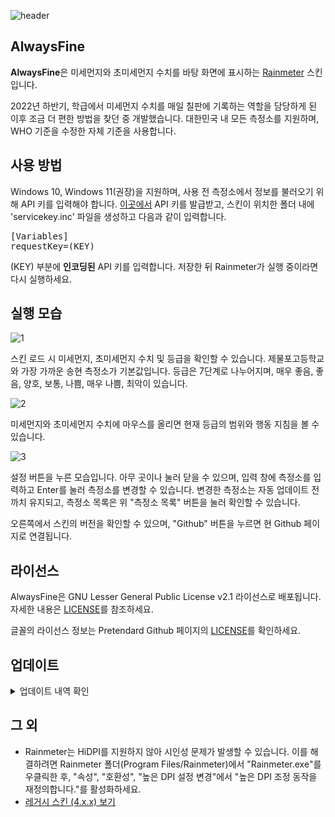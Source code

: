 ![header](https://user-images.githubusercontent.com/75381985/219609891-932a76c6-b85d-44d2-b5a9-82e5b0841ad2.jpg)

## AlwaysFine
**AlwaysFine**은 미세먼지와 초미세먼지 수치를 바탕 화면에 표시하는 [Rainmeter](https://www.rainmeter.net) 스킨입니다.

2022년 하반기, 학급에서 미세먼지 수치를 매일 칠판에 기록하는 역할을 담당하게 된 이후 조금 더 편한 방법을 찾던 중 개발했습니다. 대한민국 내 모든 측정소를 지원하며, WHO 기준을 수정한 자체 기준을 사용합니다.

## 사용 방법
Windows 10, Windows 11(권장)을 지원하며, 사용 전 측정소에서 정보를 불러오기 위해 API 키를 입력해야 합니다. [이곳에서](https://www.data.go.kr/data/15073861/openapi.do) API 키를 발급받고, 스킨이 위치한 폴더 내에 'servicekey.inc' 파일을 생성하고 다음과 같이 입력합니다.
<pre>
[Variables]
requestKey=(KEY)
</pre>
(KEY) 부분에 **인코딩된** API 키를 입력합니다. 저장한 뒤 Rainmeter가 실행 중이라면 다시 실행하세요.

## 실행 모습
![1](https://github.com/bunubbv/alwaysfine/assets/75381985/c20e759f-b619-4215-a32d-e0d980f99a06)

스킨 로드 시 미세먼지, 초미세먼지 수치 및 등급을 확인할 수 있습니다. 제물포고등학교와 가장 가까운 송현 측정소가 기본값입니다. 등급은 7단계로 나누어지며, 매우 좋음, 좋음, 양호, 보통, 나쁨, 매우 나쁨, 최악이 있습니다.

![2](https://github.com/bunubbv/alwaysfine/assets/75381985/8d74e6ae-0679-4e3e-ad05-0d918fa830d4)

미세먼지와 초미세먼지 수치에 마우스를 올리면 현재 등급의 범위와 행동 지침을 볼 수 있습니다.

![3](https://github.com/bunubbv/alwaysfine/assets/75381985/d01a547e-a454-4175-a06a-5f061ee0ad12)

설정 버튼을 누른 모습입니다. 아무 곳이나 눌러 닫을 수 있으며, 입력 창에 측정소를 입력하고 Enter를 눌러 측정소를 변경할 수 있습니다. 변경한 측정소는 자동 업데이트 전까치 유지되고, 측정소 목록은 위 "측정소 목록" 버튼을 눌러 확인할 수 있습니다.

오른쪽에서 스킨의 버전을 확인할 수 있으며, "Github" 버튼을 누르면 현 Github 페이지로 연결됩니다.

## 라이선스
AlwaysFine은 GNU Lesser General Public License v2.1 라이선스로 배포됩니다. 자세한 내용은 [LICENSE](/LICENSE)를 참조하세요.

글꼴의 라이선스 정보는 Pretendard Github 페이지의 [LICENSE](https://github.com/orioncactus/pretendard/blob/main/LICENSE)를 확인하세요.

## 업데이트
<details>
  <summary>업데이트 내역 확인</summary>
&nbsp;

* 과거 내역은 별도로 기록하지 않았습니다.
* 2023-05-08 4.0.3
    * 송림 측정소 가동 중단으로 송현 측정소로 변경
* 2023-05-11 4.0.4
    * 업데이트 과정 중 생성되는 다운로드 폴더 삭제
* 2023-05-12 4.0.5
    * 업데이트 스크립트를 인라인으로 실행하여 속도 향상, 업데이트 이후 무한 루프 발생하는 버그 수정
    * 글꼴 기본 탑재 및 설치 후 스킨이 자동으로 로드되지 않는 버그 수정
* 2023-08-11 5.0.0
    * 스킨 리팩토링 (불필요한 코드, 변수 정리 및 최적화, 약 Ln 600 > 400)
    * 업데이트 구조 변경으로 안정성 향상
        * 파일 다운로드 구조 변경
        * 파일 무결성 검증 진행
        * 호환성 문제로 요구 버전 윈도우 10으로 상향
        * 오류 방지를 위해 다시 시작 시 업데이트 반영
    * 스킨 디자인 및 글꼴 변경
    * 변경한 측정소 정보가 저장되도록 변경
    * 스킨 로드 시 레이아웃 및 설정 자동 적용
    * 오픈 소스로 스킨 배포
    * 기존 8단계 등급에서 7단계로 변경 (심각 삭제)
* 2023-08-12 5.1.0
    * 업데이트 스크립트 버그 수정
* 2023-08-12 5.1.1
    * 레거시 스킨의 호환을 위해 버전 유지
* 2023-08-12 5.1.2
    * 업데이트 스크립트 버그 수정
    * 미세먼지 측정 시간이 잘못 나오는 버그 수정
* 2023-08-12 5.1.3
    * 버전 정보가 잘못 나오는 버그 수정
    * 버전 로드 실패 시 오류 메시지 출력
* 2023-08-14 5.2.0
    * 더 효율적인 구조를 적용하여 불필요한 함수, 변수 정리
    * 코드 리팩토링, 최적화 진행
* 2023-08-15 5.3.0
    * 코드 리팩토링, 최적화 진행
        * 기능이 중복되는 함수 통합
        * 불필요한 변수 삭제
        * 함수, 변수명 정리
        * 데이터 갱신 주기 처리 구조 변경
        * 그 외 유지보수를 위한 구조 변경
        * 불필요한 속성값을 제거하여 최적화
    * 가독성을 위해 고정폭 글꼴(Pretendard GOV)로 변경
    * 미세먼지 등급의 글자 수가 다른 경우 간격을 조정하여 가독성 향상
    * 측정소 한 곳이 점검 중이어도 말풍선에 다른 측정소 정보가 나오게 변경
    * 인터넷 문제 혹은 잘못된 측정소 입력 시 상황에 따라 적절한 문구가 나오게 변경
    * 설정 창 페이드 인, 아웃 효과 적용
    * 설정 창의 배경이 실시간으로 변경되지 않던 문제 해결
    * 기존 7단계에서 매우 좋음 단계 삭제
* 2023-08-16 5.4.0
    * 코드 리팩토링, 최적화 진행
        * Windows 10 1909 이전 버전에서 업데이트 시 오류가 발생하는 문제 해결
        * 설정 창에서 입력한 내용이 나오지 않는 문제 해결
        * 업데이트를 Lua가 아닌 내부에서 처리하게 변경
        * 함수, 변수명 정리
    * 미세먼지 수치의 글자 수가 다른 경우 간격을 조정하여 가독성 향상
    * 설정 버튼 토글 기능 추가, 깜빡임 현상 해결
* 2023-08-28 5.4.1
    * 깃허브 링크 변경
    * 부자연스러운 문구 수정
    * 신뢰할 수 없는 측정값을 표시하지 않도록 변경
* 2023-08-30 5.4.2
    * Windows 10 1904에서 업데이트 중 파일이 손상되는 문제 해결
    * 업데이트 이후 스킨을 자동으로 다시 로드
    * 업데이트 코드를 분리하여 스킨 안정성 향상
    * 미세먼지 정보 갱신 시 스킨이 정렬되지 않는 문제 해결
* 2023-08-30 5.4.3
    * 미세먼지 정보가 갱신되지 않는 문제 해결
    * 코드 구조 개선 및 최적화
* 2023-09-01 5.4.4
    * 24:00으로 출력되는 시간 표기를 00:00으로 변경
* 2023-09-02 5.4.5
    * 인터넷 연결 실패 후 60초 뒤 자동으로 다시 로드
* 2023-09-16 5.4.6
    * 미세먼지, 초미세먼지의 측정소 상태가 잘못 출력되는 문제 해결
        * 측정 값에 오차가 존재해도 값을 표시하는 문제 해결
    * 텍스트 입력 상자가 간헐적으로 표시되지 않는 문제 해결
    * "점검 중" 문구를 "점검"으로 수정하여 가독성 향상
* 2023-09-20 5.4.7
    * "점검" 문구를 "점검 중"으로 복구
    * "깃허브 링크" 버튼을 "Github"로 수정
    * 정규표현식 파싱 실패 시 로그에 표시되는 오류 메시지 변경
    * 텍스트 입력 플러그인의 안정성을 위해 딜레이 적용
    * 이모지에 마우스를 올려도 등급 관련 말풍선이 나오도록 변경
    * 미세먼지, 초미세먼지 값이 모두 없을 시 배경이 바뀌지 않는 문제 해결
    * 측정소 입력의 길이 제한 완화
* 2023-09-22 5.4.8
    * 코드 구조 개선 및 최적화
        * 미세먼지 등급을 판단하는 코드 최적화
        * 텍스트 간격 조정의 구현 방식 변경
        * 오류 및 예외 발생 시 처리 구조 변경
        * 상위 속성 참조 기능을 사용해 코드 정리
        * 불필요한 DynamicVariables 속성 제거로 최적화
    * 간헐적으로 텍스트 입력 상자가 표시되지 않는 문제 해결
        * 텍스트 입력 플러그인에 적용했던 딜레이 제거
        * 간헐적으로 설정 창이 사라지는 문제 해결
    * 디자인 변경
        * 미세먼지 수치가 높을 때 이모지 영역을 침범하는 문제 해결
            * μm 단위의 간격 및 글자 크기 변경
        * 텍스트 정렬을 하나로 통일하여 가독성 향상
        * 텍스트 크기 조절, 스킨 높이 조절
    * 자체 등급이었던 "매우 좋음" 등급을 다시 추가
    * 개발 시 테스트를 위해 디버그 모드 추가
    * 그 외 오타, 사소한 버그 수정
* 2023-09-22 5.4.9
    * 미세먼지 등급이 갱신되지 않는 문제 해결
* 2023-09-24 5.4.10
    * 코드 구조 개선 및 최적화
        * 함수 및 변수명을 알아보기 쉽게 변경
        * 동적 변수 및 함수의 작동 범위를 파악하여 잠재적인 오류 수정
        * 기능 추가가 누적되어 난잡해진 코드 정리, 잠재적 안정성 문제 해결
        * 미세먼지 출력 부분 함수를 구조 개선으로 다시 통합
        * 인터넷 문제 발생 시 일정 시간 이후 다시 시도하는 기능 제거
        * 측정소 문제 발생 여부를 판단하는 함수 구조 변경
    * 미세먼지 등급 및 배경 색상이 갱신되지 않는 문제 해결
    * 미세먼지 수치가 높을 때 텍스트가 이모지 영역을 침범하는 문제 해결
    * 이모지 크기를 텍스트 높이에 맞게 조절
    * 일부 문구를 자연스럽게 변경
* 2023-09-24 5.4.11
    * 미세먼지 수치가 높을 때 조정된 간격이 이후에도 유지될 수 있는 잠재적 문제 해결
    * 미세먼지 등급의 모든 텍스트 간격을 수치가 높을 때 조정하여 가독성 향상
* 2023-10-20 5.4.12
    * 글꼴 변경 (Pretendard GOV > Pretendard opentype 적용)
</details>

## 그 외
* Rainmeter는 HiDPI를 지원하지 않아 시인성 문제가 발생할 수 있습니다. 이를 해결하려면 Rainmeter 폴더(Program Files/Rainmeter)에서 "Rainmeter.exe"를 우클릭한 후, "속성", "호환성", "높은 DPI 설정 변경"에서 "높은 DPI 조정 동작을 재정의합니다."를 활성화하세요.
* [레거시 스킨 \(4.x.x) 보기](https://github.com/bunubbv/alwaysfine/tree/08fc0554353d3b64ec0ebb01d77568ae9ac6dd05)